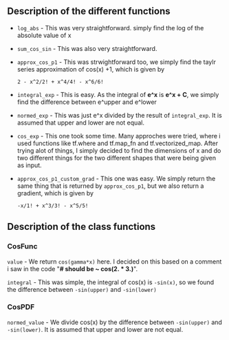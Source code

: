 ## Description of the different functions

- `log_abs` - This was very straightforward. simply find the log of the absolute value of x

- `sum_cos_sin` - This was also very straightforward.

- `approx_cos_p1` - This was strwightforward too, we simply find the taylr series approximation of cos(x) +1, which is given by
    ```
    2 - x^2/2! + x^4/4! - x^6/6!
    ```

- `integral_exp` - This is easy. As the integral of **e^x** is **e^x + C**, we simply find the difference between e^upper and e^lower

- `normed_exp` - This was just e^x divided by the result of `integral_exp`. It is assumed that upper and lower are not equal.

- `cos_exp` - This one took some time. Many approches were tried, where i used functions like tf.where and tf.map_fn and tf.vectorized_map. After trying alot of things, I simply decided to find the dimensions of x and do two different things for the two different shapes that were being given as input.

- `approx_cos_p1_custom_grad` - This one was easy. We simply return the same thing that is returned by `approx_cos_p1`, but we also return a gradient, which is given by 
    ```
    -x/1! + x^3/3! - x^5/5!
    ```

## Description of the class functions

### CosFunc

`value` - We return `cos(gamma*x)` here. I decided on this based on a comment i saw in the code "**# should be ~ cos(2. * 3.)**".

`integral` - This was simple, the integral of cos(x) is `-sin(x)`, so we found the difference between `-sin(upper)` and `-sin(lower)`

### CosPDF

`normed_value` - We divide cos(x) by the difference between `-sin(upper)` and `-sin(lower)`. It is assumed that upper and lower are not equal.